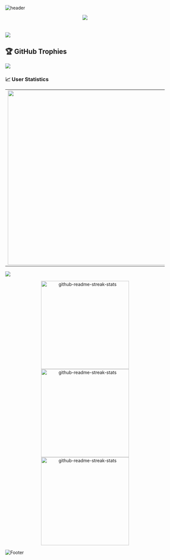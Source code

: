 ![header](https://capsule-render.vercel.app/api?type=waving&height=200&color=gradient&reversal=false&fontAlign=50&textBg=false&fontSize=20&animation=twinkling&stroke=666664&fontColor=454544&fontAlignY=40)

<p align="center">
<img src="https://readme-typing-svg.demolab.com/?lines=Hello%20I'm%20Chính%20;I'm%20WEB%20DEVELOPER&font=Fira%20Code&center=true&width=700&height=45&color=fff53a&vCenter=true&pause=1000&size=25" /></a>
</p>


# 
<p align="left"> <a href="https://github.com/chinhnguyen34"><img src="https://skillicons.dev/icons?i=vscode,java,github,mongodb,css,html,js,react,vue,flutter,c,cpp,cs,aws,nodejs,androidstudio,angular,bash,bootstrap,dart,idea,py,php"> </a> </p>


## 🏆 GitHub Trophies
<a href="https://github-profile-trophy.vercel.app/?username=chinhnguyen34" target="_blank">
  <img src="https://github-profile-trophy.vercel.app/?username=chinhnguyen34&theme=radical&margin-w=4&margin-h=4">
</a>

### 📈 User Statistics
<table align="center">
  <tbody>
    <tr>
      <td>
        <a href="https://github-readme-streak-stats.herokuapp.com/?user=chinhnguyen34">
          <img width="550" src="https://github-readme-streak-stats.herokuapp.com/?user=chinhnguyen34&bg_color=30,e96443,904e95&title_color=fff&text_color=fff&theme=radical&hide_border=true">
        </a>
      </td>
    </tr>
  </tbody>
</table>
<table>
<img src="https://user-images.githubusercontent.com/73097560/115834477-dbab4500-a447-11eb-908a-139a6edaec5c.gif">

<p align="center">
     <a href="https://github.com/chinhnguyen34/demo-music-player"><img width="278" src="https://denvercoder1-github-readme-stats.vercel.app/api/pin/?username=chinhnguyen34&repo=demo-music-player&theme=react&bg_color=1F222E&title_color=F8D866&hide_border=true&icon_color=F8D866&show_icons=false" alt="github-readme-streak-stats"></a>
    <a href="https://github.com/chinhnguyen34/C-"><img width="278" src="https://denvercoder1-github-readme-stats.vercel.app/api/pin/?username=chinhnguyen34&repo=C-&theme=react&bg_color=1F222E&title_color=F8D866&hide_border=true&icon_color=F8D866&show_icons=false" alt="github-readme-streak-stats"></a>
   <a href="https://github.com/chinhnguyen34/300-days-Algorithm"><img width="278" src="https://denvercoder1-github-readme-stats.vercel.app/api/pin/?username=chinhnguyen34&repo=300-days-Algorithm&theme=react&bg_color=1F222E&title_color=F8D866&hide_border=true&icon_color=F8D866&show_icons=false" alt="github-readme-streak-stats"></a>
  </p>
  
![Footer](https://capsule-render.vercel.app/api?type=waving&color=gradient&height=100&section=footer)

